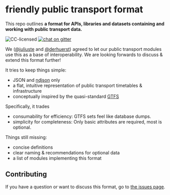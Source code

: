 # friendly public transport format

This repo outlines **a format for APIs, libraries and datasets containing and working with public transport data.**

![CC-licensed](https://img.shields.io/github/license/public-transport/friendly-public-transport-format.svg)
[![chat on gitter](https://badges.gitter.im/public-transport/friendly-public-transport-format.svg)](https://gitter.im/public-transport/friendly-public-transport-format)

We ([@juliuste](https://github.com/juliuste) and [@derhuerst](https://github.com/derhuerst)) agreed to let our public transport modules use this as a base of interoperability. We are looking forwards to discuss & extend this format further!

It tries to keep things simple:

- JSON and [ndjson](http://ndjson.org) only
- a flat, intuitive representation of public transport timetables & infrastructure
- conceptually inspired by the quasi-standard [GTFS](https://developers.google.com/transit/gtfs/)

Specifically, it trades

- consumability for efficiency: GTFS sets feel like database dumps.
- simplicity for completeness: Only basic attributes are required, most is optional.

Things still missing:

- concise definitions
- clear naming & recommendations for optional data
- a list of modules implementing this format


## Contributing

If you have a question or want to discuss this format, go to [the issues page](https://github.com/public-transport/friendly-public-transport-format/issues).
